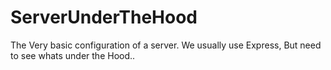 # ServerUnderTheHood
The Very basic configuration of a server. We usually use Express, But need to see whats under the Hood..
